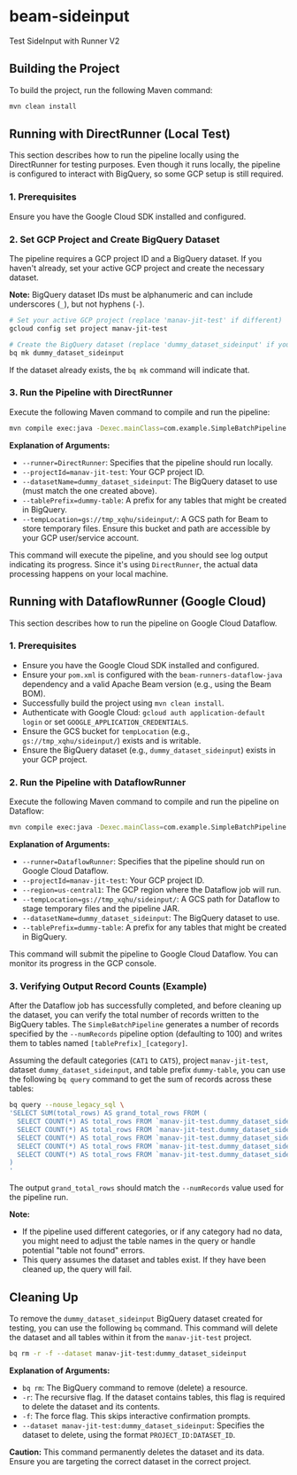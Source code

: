 # beam-sideinput
Test SideInput with Runner V2

## Building the Project

To build the project, run the following Maven command:

```bash
mvn clean install
```

## Running with DirectRunner (Local Test)

This section describes how to run the pipeline locally using the DirectRunner for testing purposes. Even though it runs locally, the pipeline is configured to interact with BigQuery, so some GCP setup is still required.

### 1. Prerequisites

Ensure you have the Google Cloud SDK installed and configured.

### 2. Set GCP Project and Create BigQuery Dataset

The pipeline requires a GCP project ID and a BigQuery dataset. If you haven't already, set your active GCP project and create the necessary dataset.

**Note:** BigQuery dataset IDs must be alphanumeric and can include underscores (`_`), but not hyphens (`-`).

```bash
# Set your active GCP project (replace 'manav-jit-test' if different)
gcloud config set project manav-jit-test

# Create the BigQuery dataset (replace 'dummy_dataset_sideinput' if you prefer a different name)
bq mk dummy_dataset_sideinput
```

If the dataset already exists, the `bq mk` command will indicate that.

### 3. Run the Pipeline with DirectRunner

Execute the following Maven command to compile and run the pipeline:

```bash
mvn compile exec:java -Dexec.mainClass=com.example.SimpleBatchPipeline -Dexec.args="--runner=DirectRunner --projectId=manav-jit-test --datasetName=dummy_dataset_sideinput --tablePrefix=dummy-table --tempLocation=gs://tmp_xqhu/sideinput/"
```

**Explanation of Arguments:**

*   `--runner=DirectRunner`: Specifies that the pipeline should run locally.
*   `--projectId=manav-jit-test`: Your GCP project ID.
*   `--datasetName=dummy_dataset_sideinput`: The BigQuery dataset to use (must match the one created above).
*   `--tablePrefix=dummy-table`: A prefix for any tables that might be created in BigQuery.
*   `--tempLocation=gs://tmp_xqhu/sideinput/`: A GCS path for Beam to store temporary files. Ensure this bucket and path are accessible by your GCP user/service account.

This command will execute the pipeline, and you should see log output indicating its progress. Since it's using `DirectRunner`, the actual data processing happens on your local machine.

## Running with DataflowRunner (Google Cloud)

This section describes how to run the pipeline on Google Cloud Dataflow.

### 1. Prerequisites

*   Ensure you have the Google Cloud SDK installed and configured.
*   Ensure your `pom.xml` is configured with the `beam-runners-dataflow-java` dependency and a valid Apache Beam version (e.g., using the Beam BOM).
*   Successfully build the project using `mvn clean install`.
*   Authenticate with Google Cloud: `gcloud auth application-default login` or set `GOOGLE_APPLICATION_CREDENTIALS`.
*   Ensure the GCS bucket for `tempLocation` (e.g., `gs://tmp_xqhu/sideinput/`) exists and is writable.
*   Ensure the BigQuery dataset (e.g., `dummy_dataset_sideinput`) exists in your GCP project.

### 2. Run the Pipeline with DataflowRunner

Execute the following Maven command to compile and run the pipeline on Dataflow:

```bash
mvn compile exec:java -Dexec.mainClass=com.example.SimpleBatchPipeline -Dexec.args="--runner=DataflowRunner --projectId=manav-jit-test --region=us-central1 --tempLocation=gs://tmp_xqhu/sideinput/ --datasetName=dummy_dataset_sideinput --tablePrefix=dummy-table --numRecords=500"
```

**Explanation of Arguments:**

*   `--runner=DataflowRunner`: Specifies that the pipeline should run on Google Cloud Dataflow.
*   `--projectId=manav-jit-test`: Your GCP project ID.
*   `--region=us-central1`: The GCP region where the Dataflow job will run.
*   `--tempLocation=gs://tmp_xqhu/sideinput/`: A GCS path for Dataflow to stage temporary files and the pipeline JAR.
*   `--datasetName=dummy_dataset_sideinput`: The BigQuery dataset to use.
*   `--tablePrefix=dummy-table`: A prefix for any tables that might be created in BigQuery.

This command will submit the pipeline to Google Cloud Dataflow. You can monitor its progress in the GCP console.

### 3. Verifying Output Record Counts (Example)

After the Dataflow job has successfully completed, and before cleaning up the dataset, you can verify the total number of records written to the BigQuery tables. The `SimpleBatchPipeline` generates a number of records specified by the `--numRecords` pipeline option (defaulting to 100) and writes them to tables named `[tablePrefix]_[category]`.

Assuming the default categories (`CAT1` to `CAT5`), project `manav-jit-test`, dataset `dummy_dataset_sideinput`, and table prefix `dummy-table`, you can use the following `bq query` command to get the sum of records across these tables:

```bash
bq query --nouse_legacy_sql \
'SELECT SUM(total_rows) AS grand_total_rows FROM (
  SELECT COUNT(*) AS total_rows FROM `manav-jit-test.dummy_dataset_sideinput.dummy-table_cat1` UNION ALL
  SELECT COUNT(*) AS total_rows FROM `manav-jit-test.dummy_dataset_sideinput.dummy-table_cat2` UNION ALL
  SELECT COUNT(*) AS total_rows FROM `manav-jit-test.dummy_dataset_sideinput.dummy-table_cat3` UNION ALL
  SELECT COUNT(*) AS total_rows FROM `manav-jit-test.dummy_dataset_sideinput.dummy-table_cat4` UNION ALL
  SELECT COUNT(*) AS total_rows FROM `manav-jit-test.dummy_dataset_sideinput.dummy-table_cat5`
)
'
```

The output `grand_total_rows` should match the `--numRecords` value used for the pipeline run.

**Note:**
*   If the pipeline used different categories, or if any category had no data, you might need to adjust the table names in the query or handle potential "table not found" errors.
*   This query assumes the dataset and tables exist. If they have been cleaned up, the query will fail.

## Cleaning Up

To remove the `dummy_dataset_sideinput` BigQuery dataset created for testing, you can use the following `bq` command. This command will delete the dataset and all tables within it from the `manav-jit-test` project.

```bash
bq rm -r -f --dataset manav-jit-test:dummy_dataset_sideinput
```

**Explanation of Arguments:**

*   `bq rm`: The BigQuery command to remove (delete) a resource.
*   `-r`: The recursive flag. If the dataset contains tables, this flag is required to delete the dataset and its contents.
*   `-f`: The force flag. This skips interactive confirmation prompts.
*   `--dataset manav-jit-test:dummy_dataset_sideinput`: Specifies the dataset to delete, using the format `PROJECT_ID:DATASET_ID`.

**Caution:** This command permanently deletes the dataset and its data. Ensure you are targeting the correct dataset in the correct project.
